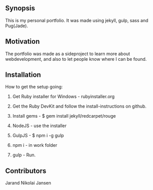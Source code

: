 ## Synopsis

This is my personal portfolio. It was made using jekyll, gulp, sass and Pug(Jade). 

## Motivation

The portfolio was made as a sideproject to learn more about webdevelopment, and also to let people know where I can be found.

## Installation

How to get the setup going:

1. Get Ruby installer for Windows - rubyinstaller.org

2. Get the Ruby DevKit and follow the install-instructions on github.
 
3. Install gems - $ gem install jekyll/redcarpet/rouge

4. NodeJS - use the installer

5. GulpJS - $ npm i -g gulp

6. npm i - in work folder

7. gulp - Run.

## Contributors

Jarand Nikolai Jansen
